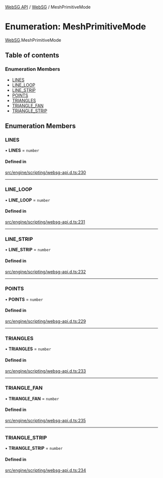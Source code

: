[WebSG API](../README.md) / [WebSG](../modules/WebSG.md) / MeshPrimitiveMode

# Enumeration: MeshPrimitiveMode

[WebSG](../modules/WebSG.md).MeshPrimitiveMode

## Table of contents

### Enumeration Members

- [LINES](WebSG.MeshPrimitiveMode.md#lines)
- [LINE\_LOOP](WebSG.MeshPrimitiveMode.md#line_loop)
- [LINE\_STRIP](WebSG.MeshPrimitiveMode.md#line_strip)
- [POINTS](WebSG.MeshPrimitiveMode.md#points)
- [TRIANGLES](WebSG.MeshPrimitiveMode.md#triangles)
- [TRIANGLE\_FAN](WebSG.MeshPrimitiveMode.md#triangle_fan)
- [TRIANGLE\_STRIP](WebSG.MeshPrimitiveMode.md#triangle_strip)

## Enumeration Members

### LINES

• **LINES** = `number`

#### Defined in

[src/engine/scripting/websg-api.d.ts:230](https://github.com/thirdroom/thirdroom/blob/972fa72b/src/engine/scripting/websg-api.d.ts#L230)

___

### LINE\_LOOP

• **LINE\_LOOP** = `number`

#### Defined in

[src/engine/scripting/websg-api.d.ts:231](https://github.com/thirdroom/thirdroom/blob/972fa72b/src/engine/scripting/websg-api.d.ts#L231)

___

### LINE\_STRIP

• **LINE\_STRIP** = `number`

#### Defined in

[src/engine/scripting/websg-api.d.ts:232](https://github.com/thirdroom/thirdroom/blob/972fa72b/src/engine/scripting/websg-api.d.ts#L232)

___

### POINTS

• **POINTS** = `number`

#### Defined in

[src/engine/scripting/websg-api.d.ts:229](https://github.com/thirdroom/thirdroom/blob/972fa72b/src/engine/scripting/websg-api.d.ts#L229)

___

### TRIANGLES

• **TRIANGLES** = `number`

#### Defined in

[src/engine/scripting/websg-api.d.ts:233](https://github.com/thirdroom/thirdroom/blob/972fa72b/src/engine/scripting/websg-api.d.ts#L233)

___

### TRIANGLE\_FAN

• **TRIANGLE\_FAN** = `number`

#### Defined in

[src/engine/scripting/websg-api.d.ts:235](https://github.com/thirdroom/thirdroom/blob/972fa72b/src/engine/scripting/websg-api.d.ts#L235)

___

### TRIANGLE\_STRIP

• **TRIANGLE\_STRIP** = `number`

#### Defined in

[src/engine/scripting/websg-api.d.ts:234](https://github.com/thirdroom/thirdroom/blob/972fa72b/src/engine/scripting/websg-api.d.ts#L234)

